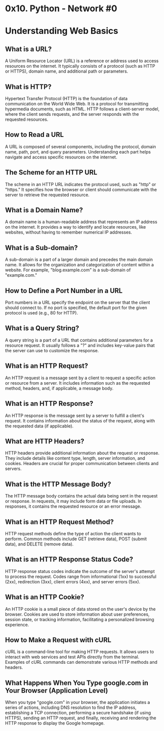 # 0x10. Python - Network #0

# Understanding Web Basics

## What is a URL?
A Uniform Resource Locator (URL) is a reference or address used to access resources on the internet. It typically consists of a protocol (such as HTTP or HTTPS), domain name, and additional path or parameters.

## What is HTTP?
Hypertext Transfer Protocol (HTTP) is the foundation of data communication on the World Wide Web. It is a protocol for transmitting hypermedia documents, such as HTML. HTTP follows a client-server model, where the client sends requests, and the server responds with the requested resources.

## How to Read a URL
A URL is composed of several components, including the protocol, domain name, path, port, and query parameters. Understanding each part helps navigate and access specific resources on the internet.

## The Scheme for an HTTP URL
The scheme in an HTTP URL indicates the protocol used, such as "http" or "https." It specifies how the browser or client should communicate with the server to retrieve the requested resource.

## What is a Domain Name?
A domain name is a human-readable address that represents an IP address on the internet. It provides a way to identify and locate resources, like websites, without having to remember numerical IP addresses.

## What is a Sub-domain?
A sub-domain is a part of a larger domain and precedes the main domain name. It allows for the organization and categorization of content within a website. For example, "blog.example.com" is a sub-domain of "example.com."

## How to Define a Port Number in a URL
Port numbers in a URL specify the endpoint on the server that the client should connect to. If no port is specified, the default port for the given protocol is used (e.g., 80 for HTTP).

## What is a Query String?
A query string is a part of a URL that contains additional parameters for a resource request. It usually follows a "?" and includes key-value pairs that the server can use to customize the response.

## What is an HTTP Request?
An HTTP request is a message sent by a client to request a specific action or resource from a server. It includes information such as the requested method, headers, and, if applicable, a message body.

## What is an HTTP Response?
An HTTP response is the message sent by a server to fulfill a client's request. It contains information about the status of the request, along with the requested data (if applicable).

## What are HTTP Headers?
HTTP headers provide additional information about the request or response. They include details like content type, length, server information, and cookies. Headers are crucial for proper communication between clients and servers.

## What is the HTTP Message Body?
The HTTP message body contains the actual data being sent in the request or response. In requests, it may include form data or file uploads. In responses, it contains the requested resource or an error message.

## What is an HTTP Request Method?
HTTP request methods define the type of action the client wants to perform. Common methods include GET (retrieve data), POST (submit data), and DELETE (remove data).

## What is an HTTP Response Status Code?
HTTP response status codes indicate the outcome of the server's attempt to process the request. Codes range from informational (1xx) to successful (2xx), redirection (3xx), client errors (4xx), and server errors (5xx).

## What is an HTTP Cookie?
An HTTP cookie is a small piece of data stored on the user's device by the browser. Cookies are used to store information about user preferences, session state, or tracking information, facilitating a personalized browsing experience.

## How to Make a Request with cURL
cURL is a command-line tool for making HTTP requests. It allows users to interact with web services and test APIs directly from the terminal. Examples of cURL commands can demonstrate various HTTP methods and headers.

## What Happens When You Type google.com in Your Browser (Application Level)
When you type "google.com" in your browser, the application initiates a series of actions, including DNS resolution to find the IP address, establishing a TCP connection, performing a secure handshake (if using HTTPS), sending an HTTP request, and finally, receiving and rendering the HTTP response to display the Google homepage.
